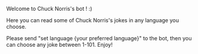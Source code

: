 Welcome to Chuck Norris's bot ! :)

Here you can read some of Chuck Norris's jokes in any language you choose.

Please send "set language {your preferred language}" to the bot, then you can choose any joke between 1-101.
Enjoy!
